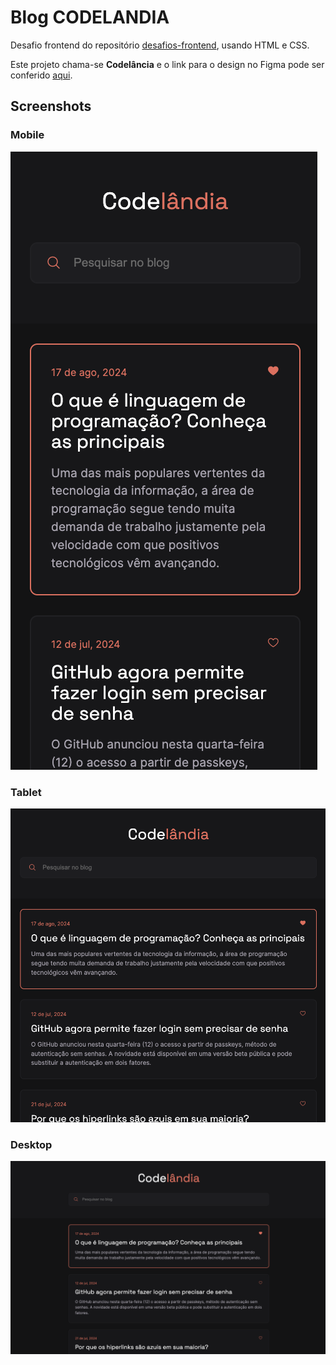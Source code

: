 # Blog CODELANDIA

Desafio frontend do repositório [desafios-frontend](https://github.com/iuricode/desafios-frontend), usando HTML e CSS.

Este projeto chama-se **Codelância** e o link para o design no Figma pode ser conferido [aqui](https://www.figma.com/file/Yb9IBH56g7T1hdIyZ3BMNO/Desafios---Codel%C3%A2ndia?type=design&node-id=0-1&mode=design).

## Screenshots

### Mobile
![Mobile](assets/images/screenshot-mobile.png)

### Tablet
![Mobile](assets/images/screenshot-tablet.png)

### Desktop
![Mobile](assets/images/screenshot-desktop.png)



